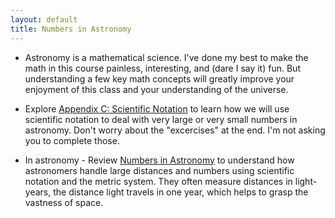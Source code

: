 ```yaml
---
layout: default
title: Numbers in Astronomy
---
```


- Astronomy is a mathematical science. I've done my best to make the math in this course painless, interesting, and (dare I say it) fun. But understanding a few key math concepts will greatly improve your enjoyment of this class and your understanding of the universe.
- Explore [Appendix C: Scientific Notation](https://openstax.org/books/astronomy-2e/pages/c-scientific-notation) to learn how we will use scientific notation to deal with very large or very small numbers in astronomy. Don't worry about the "excercises" at the end. I'm not asking you to complete those.

- In astronomy - Review [Numbers in Astronomy](https://openstax.org/books/astronomy-2e/pages/1-3-numbers-in-astronomy) to understand how astronomers handle large distances and numbers using scientific notation and the metric system. They often measure distances in light-years, the distance light travels in one year, which helps to grasp the vastness of space.
